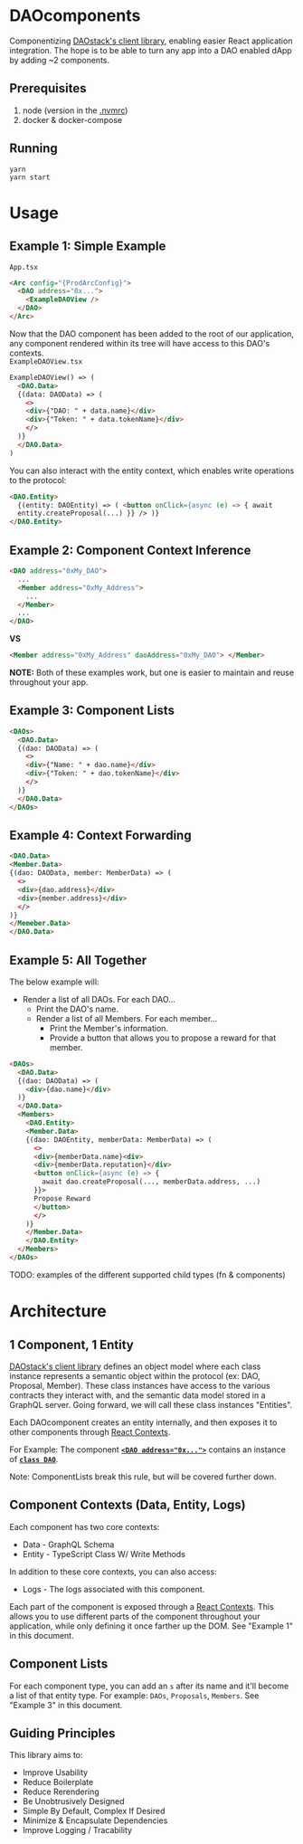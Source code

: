 # DAOcomponents

Componentizing [DAOstack's client library](https://github.com/daostack/client), enabling easier React application integration. The hope is to be able to turn any app into a DAO enabled dApp by adding ~2 components.

## Prerequisites

1. node (version in the [.nvmrc](./.nvmrc))
1. docker & docker-compose

## Running

`yarn`  
`yarn start`

# Usage

## Example 1: Simple Example

`App.tsx`

```html
<Arc config="{ProdArcConfig}">
  <DAO address="0x...">
    <ExampleDAOView />
  </DAO>
</Arc>
```

Now that the DAO component has been added to the root of our application, any component rendered within its tree will have access to this DAO's contexts.  
`ExampleDAOView.tsx`

```html
ExampleDAOView() => (
  <DAO.Data>
  {(data: DAOData) => (
    <>
    <div>{"DAO: " + data.name}</div>
    <div>{"Token: " + data.tokenName}</div>
    </>
  )}
  </DAO.Data>
)
```

You can also interact with the entity context, which enables write operations to the protocol:

```html
<DAO.Entity>
  {(entity: DAOEntity) => ( <button onClick={async (e) => { await
  entity.createProposal(...) }} /> )}
</DAO.Entity>
```

## Example 2: Component Context Inference

```html
<DAO address="0xMy_DAO">
  ...
  <Member address="0xMy_Address">
    ...
  </Member>
  ...
</DAO>
```

**VS**

```html
<Member address="0xMy_Address" daoAddress="0xMy_DAO"> </Member>
```

**NOTE:** Both of these examples work, but one is easier to maintain and reuse throughout your app.

## Example 3: Component Lists

```html
<DAOs>
  <DAO.Data>
  {(dao: DAOData) => (
    <>
    <div>{"Name: " + dao.name}</div>
    <div>{"Token: " + dao.tokenName}</div>
    </>
  )}
  </DAO.Data>
</DAOs>
```

## Example 4: Context Forwarding

```html
<DAO.Data>
<Member.Data>
{(dao: DAOData, member: MemberData) => (
  <>
  <div>{dao.address}</div>
  <div>{member.address}</div>
  </>
)}
</Memeber.Data>
</DAO.Data>
```

## Example 5: All Together

The below example will:

- Render a list of all DAOs. For each DAO...
  - Print the DAO's name.
  - Render a list of all Members. For each member...
    - Print the Member's information.
    - Provide a button that allows you to propose a reward for that member.

```html
<DAOs>
  <DAO.Data>
  {(dao: DAOData) => (
    <div>{dao.name}</div>
  )}
  </DAO.Data>
  <Members>
    <DAO.Entity>
    <Member.Data>
    {(dao: DAOEntity, memberData: MemberData) => (
      <>
      <div>{memberData.name}<div>
      <div>{memberData.reputation}</div>
      <button onClick={async (e) => {
        await dao.createProposal(..., memberData.address, ...)
      }}>
      Propose Reward
      </button>
      </>
    )}
    </Member.Data>
    </DAO.Entity>
  </Members>
</DAOs>
```

TODO: examples of the different supported child types (fn & components)

# Architecture

## 1 Component, 1 Entity

[DAOstack's client library](https://github.com/daostack/client) defines an object model where each class instance represents a semantic object within the protocol (ex: DAO, Proposal, Member). These class instances have access to the various contracts they interact with, and the semantic data model stored in a GraphQL server. Going forward, we will call these class instances "Entities".

Each DAOcomponent creates an entity internally, and then exposes it to other components through [React Contexts](https://reactjs.org/docs/context.html).

For Example: The component [**`<DAO address="0x...">`**](./src/components/DAO.tsx) contains an instance of [**`class DAO`**](https://github.com/daostack/client/blob/master/src/dao.ts).

Note: ComponentLists break this rule, but will be covered further down.

## Component Contexts (Data, Entity, Logs)

Each component has two core contexts:

- Data - GraphQL Schema
- Entity - TypeScript Class W/ Write Methods

In addition to these core contexts, you can also access:

- Logs - The logs associated with this component.

Each part of the component is exposed through a [React Contexts](https://reactjs.org/docs/context.html). This allows you to use different parts of the component throughout your application, while only defining it once farther up the DOM. See "Example 1" in this document.

## Component Lists

For each component type, you can add an `s` after its name and it'll become a list of that entity type. For example: `DAOs`, `Proposals`, `Members`. See "Example 3" in this document.

## Guiding Principles

This library aims to:

- Improve Usability
- Reduce Boilerplate
- Reduce Rerendering
- Be Unobtrusively Designed
- Simple By Default, Complex If Desired
- Minimize & Encapsulate Dependencies
- Improve Logging / Tracability
